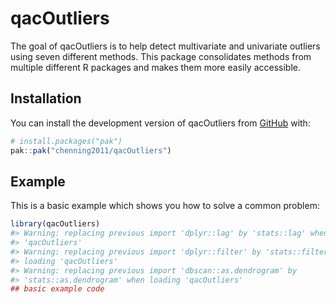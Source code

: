 
<!-- README.md is generated from README.Rmd. Please edit that file -->

# qacOutliers

<!-- badges: start -->
<!-- badges: end -->

The goal of qacOutliers is to help detect multivariate and univariate
outliers using seven different methods. This package consolidates
methods from multiple different R packages and makes them more easily
accessible.

## Installation

You can install the development version of qacOutliers from
[GitHub](https://github.com/) with:

``` r
# install.packages("pak")
pak::pak("chenning2011/qacOutliers")
```

## Example

This is a basic example which shows you how to solve a common problem:

``` r
library(qacOutliers)
#> Warning: replacing previous import 'dplyr::lag' by 'stats::lag' when loading
#> 'qacOutliers'
#> Warning: replacing previous import 'dplyr::filter' by 'stats::filter' when
#> loading 'qacOutliers'
#> Warning: replacing previous import 'dbscan::as.dendrogram' by
#> 'stats::as.dendrogram' when loading 'qacOutliers'
## basic example code
```
